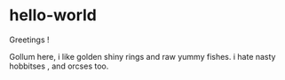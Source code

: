 # hello-world

Greetings !

Gollum here, i like golden shiny rings and raw yummy fishes.
i hate nasty hobbitses , and orcses too.
